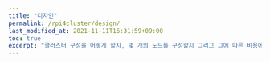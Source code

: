 ```yaml
---
title: "디자인"
permalink: /rpi4cluster/design/
last_modified_at: 2021-11-11T16:31:59+09:00
toc: true
excerpt: "클러스터 구성을 어떻게 할지, 몇 개의 노드를 구성할지 그리고 그에 따른 비용에 대한 고민들을 정리하였습니다."
---
```

